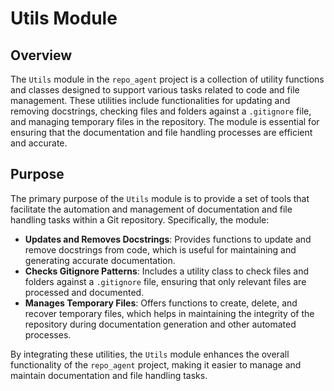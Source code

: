 # Utils Module
## Overview
The `Utils` module in the `repo_agent` project is a collection of utility functions and classes designed to support various tasks related to code and file management. These utilities include functionalities for updating and removing docstrings, checking files and folders against a `.gitignore` file, and managing temporary files in the repository. The module is essential for ensuring that the documentation and file handling processes are efficient and accurate.

## Purpose
The primary purpose of the `Utils` module is to provide a set of tools that facilitate the automation and management of documentation and file handling tasks within a Git repository. Specifically, the module:

- **Updates and Removes Docstrings**: Provides functions to update and remove docstrings from code, which is useful for maintaining and generating accurate documentation.
- **Checks Gitignore Patterns**: Includes a utility class to check files and folders against a `.gitignore` file, ensuring that only relevant files are processed and documented.
- **Manages Temporary Files**: Offers functions to create, delete, and recover temporary files, which helps in maintaining the integrity of the repository during documentation generation and other automated processes.

By integrating these utilities, the `Utils` module enhances the overall functionality of the `repo_agent` project, making it easier to manage and maintain documentation and file handling tasks.